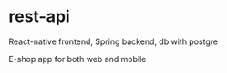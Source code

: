 # rest-api
React-native frontend, Spring backend, db with postgre

E-shop app for both web and mobile 
